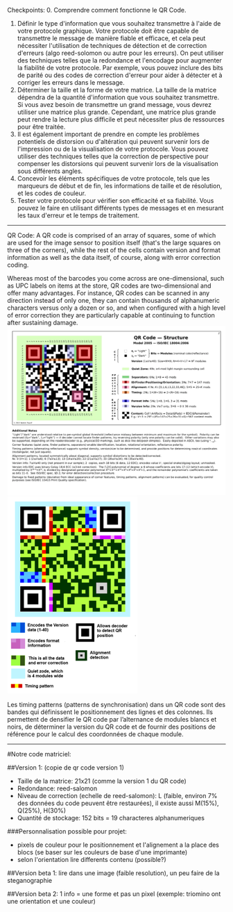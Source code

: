 Checkpoints:
0. Comprendre comment fonctionne le QR Code. 
1. Définir le type d'information que vous souhaitez transmettre à l'aide de votre protocole graphique. Votre protocole doit être capable de transmettre le message de manière fiable et efficace, et cela peut nécessiter l'utilisation de techniques de détection et de correction d'erreurs (algo reed-solomon ou autre pour les erreurs).
    On peut utiliser des techniques telles que la redondance et l'encodage pour augmenter la fiabilité de votre protocole. Par exemple, vous pouvez inclure des bits de parité ou des codes de correction d'erreur pour aider à détecter et à corriger les erreurs dans le message.
2. Déterminer la taille et la forme de votre matrice. La taille de la matrice dépendra de la quantité d'information que vous souhaitez transmettre. Si vous avez besoin de transmettre un grand message, vous devrez utiliser une matrice plus grande. Cependant, une matrice plus grande peut rendre la lecture plus difficile et peut nécessiter plus de ressources pour être traitée.
3. Il est également important de prendre en compte les problèmes potentiels de distorsion ou d'altération qui peuvent survenir lors de l'impression ou de la visualisation de votre protocole. Vous pouvez utiliser des techniques telles que la correction de perspective pour compenser les distorsions qui peuvent survenir lors de la visualisation sous différents angles.
4. Concevoir les éléments spécifiques de votre protocole, tels que les marqueurs de début et de fin, les informations de taille et de résolution, et les codes de couleur.
5. Tester votre protocole pour vérifier son efficacité et sa fiabilité. Vous pouvez le faire en utilisant différents types de messages et en mesurant les taux d'erreur et le temps de traitement.


--- 

QR Code: 
A QR code is comprised of an array of squares, some of which are used for the image sensor to position itself (that's the large squares on three of the corners), while the rest of the cells contain version and format information as well as the data itself, of course, along with error correction coding.

Whereas most of the barcodes you come across are one-dimensional, such as UPC labels on items at the store, QR codes are two-dimensional and offer many advantages. For instance, QR codes can be scanned in any direction instead of only one, they can contain thousands of alphanumeric characters versus only a dozen or so, and when configured with a high level of error correction they are particularly capable at continuing to function after sustaining damage.
![qr code structure](./qrcode_structure.webp)
![2eme qr code structure](./QRStructure123.png)

Les timing patterns (patterns de synchronisation) dans un QR code sont des bandes qui définissent le positionnement des lignes et des colonnes. Ils permettent de densifier le QR code par l’alternance de modules blancs et noirs, de déterminer la version du QR code et de fournir des positions de référence pour le calcul des coordonnées de chaque module.

---

#Notre code matriciel:

##Version 1: (copie de qr code version 1) 
- Taille de la matrice: 21x21 (comme la version 1 du QR code)
- Redondance: reed-salomon
- Niveau de correction (echelle de reed-salomon): L (faible, environ 7% des données du code peuvent être restaurées), il existe aussi M(15%), Q(25%), H(30%)
- Quantité de stockage: 152 bits = 19 characteres alphanumeriques

###Personnalisation possible pour projet:
- pixels de couleur pour le positionnement et l'alignement a la place des blocs (se baser sur les couleurs de base d'une imprimante)
- selon l'orientation lire differents contenu (possible?)

##Version beta 1: lire dans une image (faible resolution), un peu faire de la steganographie 

##Version beta 2: 1 info = une forme et pas un pixel (exemple: triomino ont une orientation et une couleur)

